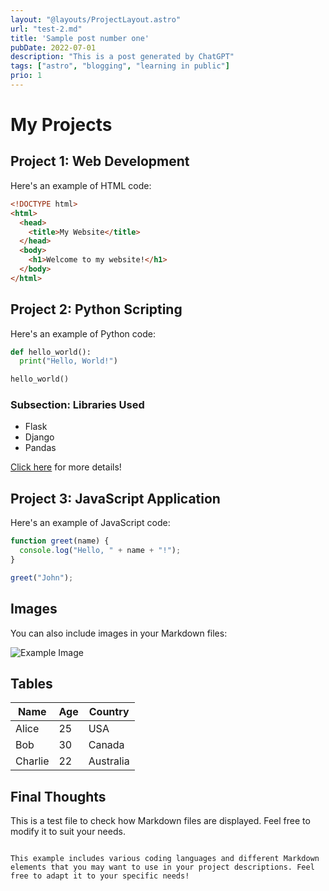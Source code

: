 ```yaml
---
layout: "@layouts/ProjectLayout.astro"
url: "test-2.md"
title: 'Sample post number one'
pubDate: 2022-07-01
description: "This is a post generated by ChatGPT"
tags: ["astro", "blogging", "learning in public"]
prio: 1
---
```


# My Projects

## Project 1: Web Development

Here's an example of HTML code:

```html
<!DOCTYPE html>
<html>
  <head>
    <title>My Website</title>
  </head>
  <body>
    <h1>Welcome to my website!</h1>
  </body>
</html>
```

## Project 2: Python Scripting

Here's an example of Python code:

```python
def hello_world():
  print("Hello, World!")

hello_world()
```

### Subsection: Libraries Used

- Flask
- Django
- Pandas

[Click here](https://www.example.com) for more details!

## Project 3: JavaScript Application

Here's an example of JavaScript code:

```javascript
function greet(name) {
  console.log("Hello, " + name + "!");
}

greet("John");
```

## Images

You can also include images in your Markdown files:

![Example Image](https://www.example.com/image.png)

## Tables

| Name       | Age | Country   |
|------------|-----|-----------|
| Alice      | 25  | USA       |
| Bob        | 30  | Canada    |
| Charlie    | 22  | Australia |

## Final Thoughts

This is a test file to check how Markdown files are displayed. Feel free to modify it to suit your needs.
```

This example includes various coding languages and different Markdown elements that you may want to use in your project descriptions. Feel free to adapt it to your specific needs!